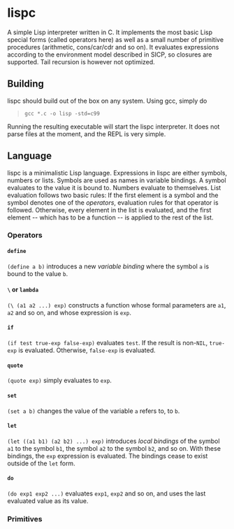 lispc
=====

A simple Lisp interpreter written in C. It implements the most basic Lisp special forms (called operators here) as well as a small number of primitive procedures (arithmetic, cons/car/cdr and so on). It evaluates expressions according to the environment model described in SICP, so closures are supported. Tail recursion is however not optimized.

## Building

lispc should build out of the box on any system. Using gcc, simply do

> `gcc *.c -o lisp -std=c99`

Running the resulting executable will start the lispc interpreter. It does not parse files at the moment, and the REPL is very simple.

## Language

lispc is a minimalistic Lisp language. Expressions in lispc are either symbols, numbers or lists. Symbols are used as names in variable bindings. A symbol evaluates to the value it is bound to. Numbers evaluate to themselves. List evaluation follows two basic rules: If the first element is a symbol and the symbol denotes one of the *operators*, evaluation rules for that operator is followed. Otherwise, every element in the list is evaluated, and the first element -- which has to be a function -- is applied to the rest of the list. 

### Operators

#### `define` 

`(define a b)` introduces a new *variable binding* where the symbol `a` is bound to the value `b`. 

#### `\` or `lambda`

`(\ (a1 a2 ...) exp)` constructs a function whose formal parameters are `a1`, `a2` and so on, and whose expression is `exp`. 

#### `if` 

`(if test true-exp false-exp)` evaluates `test`. If the result is non-`NIL`, `true-exp` is evaluated. Otherwise, `false-exp` is evaluated. 

#### `quote`

`(quote exp)` simply evaluates to `exp`.

#### `set`

`(set a b)` changes the value of the variable `a` refers to, to `b`.

#### `let`

`(let ((a1 b1) (a2 b2) ...) exp)` introduces *local bindings* of the symbol `a1` to the symbol `b1`, the symbol `a2` to the symbol `b2`, and so on. With these bindings, the `exp` expression is evaluated. The bindings cease to exist outside of the `let` form.

#### `do`

`(do exp1 exp2 ...)` evaluates `exp1`, `exp2` and so on, and uses the last evaluated value as its value. 

### Primitives

